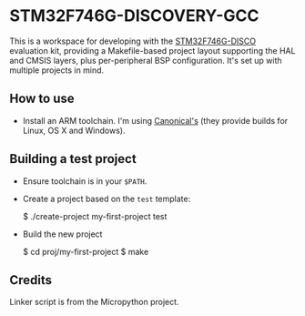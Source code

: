 # STM32F746G-DISCOVERY-GCC

This is a workspace for developing with the [STM32F746G-DISCO](http://www.st.com/web/en/catalog/tools/FM116/SC959/SS1532/LN1848/PF261641?icmp=pf261641_pron_pr-massmarket_jun2015&sc=stm32f7discovery-pr) evaluation kit, providing a Makefile-based project layout supporting the HAL and CMSIS layers, plus per-peripheral BSP configuration. It's set up with multiple projects in mind.

## How to use

  - Install an ARM toolchain. I'm using [Canonical's](https://launchpad.net/gcc-arm-embedded) (they provide builds for Linux, OS X and Windows).

## Building a test project

  * Ensure toolchain is in your `$PATH`.
  * Create a project based on the `test` template:

      $ ./create-project my-first-project test

  * Build the new project
    
      $ cd proj/my-first-project
      $ make

## Credits

Linker script is from the Micropython project.